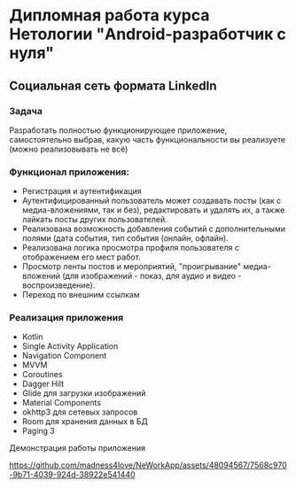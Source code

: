 # Дипломная работа курса Нетологии "Android-разработчик с нуля"

## Социальная сеть формата LinkedIn
### Задача
Разработать полностью функционирующее приложение, самостоятельно выбрав, какую часть функциональности вы реализуете (можно реализовывать не всё)

### Функционал приложения:
* Регистрация и аутентификация
* Аутентифицированный пользователь может создавать посты (как с медиа-вложениями, так и без), редактировать и удалять их, а также лайкать посты других пользователей.
* Реализована возможность добавления событий с дополнительными полями (дата события, тип события (онлайн, офлайн).
* Реализована логика просмотра профиля пользователя с отображением его мест работ.
* Просмотр ленты постов и мероприятий, "проигрывание" медиа-вложений (для изображений - показ, для аудио и видео - воспроизведение).
* Переход по внешним ссылкам

### Реализация приложения
* Kotlin
* Single Activity Application
* Navigation Component
* MVVM 
* Coroutines
* Dagger Hilt
* Glide для загрузки изображений
* Material Components
* okhttp3 для сетевых запросов
* Room для хранения данных в БД
* Paging 3


Демонстрация работы приложения

https://github.com/madness4love/NeWorkApp/assets/48094567/7568c970-9b71-4039-924d-38922e541440





